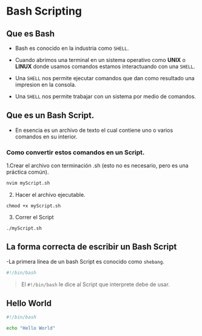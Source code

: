 # Bash Scripting

## Que es Bash

- Bash es conocido en la industria como ``SHELL``.

- Cuando abrimos una terminal en un sistema operativo como **UNIX** o **LINUX** donde usamos comandos estamos interactuando con una ``SHELL``.

- Una ``SHELL`` nos permite ejecutar comandos que dan como resultado una impresion en la consola.

- Una ``SHELL`` nos permite trabajar con un sistema por medio de comandos.


## Que es un Bash Script.

- En esencia es un archivo de texto el cual contiene uno o varios comandos en su interior.

### Como convertir estos comandos en un Script.

1.Crear el archivo con terminación .sh (esto no es necesario, pero es una práctica común). 
  ```sh
  nvim myScript.sh
  ```

2. Hacer el archivo ejecutable.
  ```
  chmod +x myScript.sh
  ```

3. Correr el Script
  ```
  ./myScript.sh
  ```


## La forma correcta de escribir un Bash Script

-La primera línea de un bash Script es conocido como ``shebang``.  

  ```sh
  #!/bin/bash
  ```

> El ``#!/bin/bash`` le dice al Script que interprete debe de usar.


## Hello World

```sh
#!/bin/bash

echo "Hello World"
```
